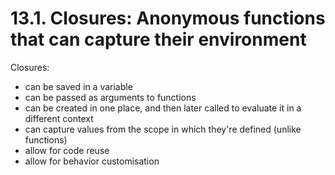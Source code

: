# 13.1. Closures: Anonymous functions that can capture their environment

Closures:

- can be saved in a variable
- can be passed as arguments to functions
- can be created in one place, and then later called to evaluate it in a different context
- can capture values from the scope in which they're defined (unlike functions)
- allow for code reuse
- allow for behavior customisation
